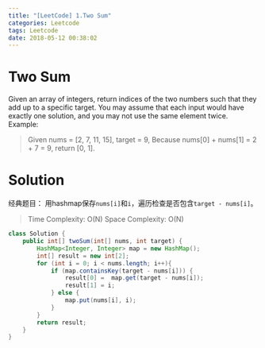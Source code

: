 ```yaml
---
title: "[LeetCode] 1.Two Sum"
categories: Leetcode
tags: Leetcode
date: 2018-05-12 00:38:02
---
```


# Two Sum
Given an array of integers, return indices of the two numbers such that they add up to a specific target.
You may assume that each input would have exactly one solution, and you may not use the same element twice.
Example:
> Given nums = [2, 7, 11, 15], target = 9,
> Because nums[0] + nums[1] = 2 + 7 = 9,
> return [0, 1].
<!--more-->

# Solution
经典题目： 用hashmap保存`nums[i]`和`i`，遍历检查是否包含`target - nums[i]`。
> Time Complexity: O(N)
> Space Complexity: O(N)

```Java
class Solution {
    public int[] twoSum(int[] nums, int target) {
        HashMap<Integer, Integer> map = new HashMap();
        int[] result = new int[2];
        for (int i = 0; i < nums.length; i++){
            if (map.containsKey(target - nums[i])) {
                result[0] =  map.get(target - nums[i]);
                result[1] = i;
            } else {
                map.put(nums[i], i);
            }
        }
        return result;
    }
}
```
